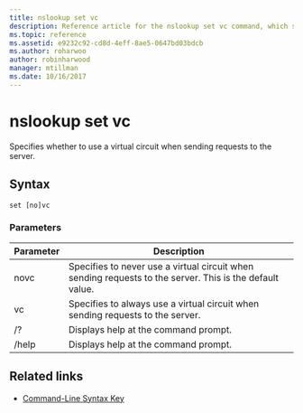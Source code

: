 ```yaml
---
title: nslookup set vc
description: Reference article for the nslookup set vc command, which specifies whether to use a virtual circuit when sending requests to the server.
ms.topic: reference
ms.assetid: e9232c92-cd8d-4eff-8ae5-0647bd03bdcb
ms.author: roharwoo
author: robinharwood
manager: mtillman
ms.date: 10/16/2017
---
```


# nslookup set vc

Specifies whether to use a virtual circuit when sending requests to the server.

## Syntax

```
set [no]vc
```

### Parameters


| Parameter | Description |
| ---------- | ---------- |
| novc | Specifies to never use a virtual circuit when sending requests to the server. This is the default value. |
| vc | Specifies to always use a virtual circuit when sending requests to the server. |
| /? | Displays help at the command prompt. |
| /help | Displays help at the command prompt. |

## Related links

- [Command-Line Syntax Key](command-line-syntax-key.md)
